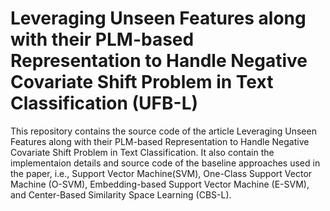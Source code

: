 # Leveraging Unseen Features along with their PLM-based Representation to Handle Negative Covariate Shift Problem in Text Classification (UFB-L)
This repository contains the source code of the article Leveraging Unseen Features along with their PLM-based Representation to Handle Negative Covariate Shift Problem in Text Classification. It also contain the implementaion details and source code of the baseline approaches used in the paper, i.e., Support Vector Machine(SVM), One-Class Support Vector Machine (O-SVM), Embedding-based Support Vector Machine (E-SVM), and Center-Based Similarity Space Learning (CBS-L).
